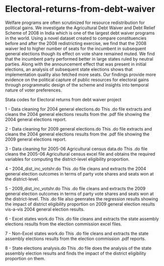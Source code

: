 # Electoral-returns-from-debt-waiver
Welfare programs are often scrutinized for resource redistribution for political gains. We investigate the Agricultural Debt Waiver and Debt Relief Scheme of 2008 in India which is one of the largest debt waiver programs in the world. Using a novel dataset created to compare constituencies before and after the 2008 redistricting exercise, we find that the 2008 waiver led to higher number of seats for the incumbent in subsequent general elections though its effect on vote share remained muted. We find that the incumbent party performed better in large states ruled by neutral parties. Along with the announcement effect that was present in initial elections, an analysis of subsequent state elections shows that implementation quality also fetched more seats. Our findings provide more evidence on the political capture of public resources for electoral gains through programmatic design of the scheme and insights into temporal nature of voter preferences.


Stata codes for Electoral returns from debt waiver project

1 - Data cleaning for 2004 general elections.do
This .do file extracts and cleans the 2004 general elections results from the .pdf file showing the 2004 general elections report.

2 - Data cleaning for 2009 general elections.do
This .do file extracts and cleans the 2004 general elections results from the .pdf file showing the 2009 general elections report.

3 - Data cleaning for 2005-06 Agricultural census data.do
This .do file cleans the 2005-06 Agricultural census excel file and obtains the required variables for computing the district-level eligibility proportion.


4 - 2004_dist_inc_votshr.do
This .do file cleans and extracts the 2004 general election outcomes in terms of party vote shares and seats won at the district-level.


5 - 2009_dist_inc_votshr.do
This .do file cleans and extracts the 2009 general election outcomes in terms of party vote shares and seats won at the district-level.
This .do file also geenrates the regression results showing the impact of district eligibility proportion on 2009 general election results vis-a-vis 2004 general election results.

6 - Excel states work.do
This .do file cleans and extracts the state assembly elections results from the election commission excel files.

7 - Non-Excel states work.do
This .do file cleans and extracts the state assembly elections results from the election commission .pdf reports.

8 - State elections analysis.do
This .do file does the analysis of the state assembly election results and finds the impact of the district eligibility proportion on them.

